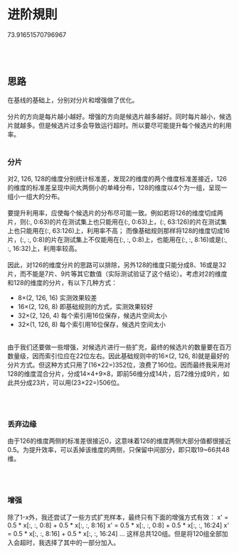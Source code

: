 # 进阶規則

73.91651570796967
<br /><br /><br /><br />




## 思路
在基线的基础上，分别对分片和增强做了优化。
<br /><br />
分片的方向是每片越小越好。增强的方向是候选片越多越好。同时每片越小，候选片就越多。但是候选片过多会导致运行超时。所以要尽可能提升每个候选片的利用率。
<br /><br />

### 分片
对2, 126, 128的维度分别统计标准差，发现2的维度的两个维度标准差接近，126的维度的标准差呈现中间大两侧小的单峰分布，128的维度以4个为一组，呈现一组小一组大的分布。
<br /><br />
要提升利用率，应使每个候选片的分布尽可能一致。例如若将126的维度切成两片，则(:, 0:63)的片在测试集上也只能用在(:, 0:63)上，(:, 63:126)的片在测试集上也只能用在(:, 63:126)上，利用率不高；
而像基础规则那样将128的维度切成16片，(:, :, 0:8)的片在测试集上不仅能用在(:, :, 0:8)上，也能用在(:, :, 8:16)或是(:, :, 16:32)上，利用率较高。
<br /><br />
因此，对126的维度分片的思路可以排除，另外128的维度只能分成8、16或是32片，而不能是7片、9片等其它数值（实际测试验证了这个结论）。考虑对2的维度和128的维度的分片，有以下几种方式：
* 8×(2, 126, 16) 实测效果较差
* 16×(2, 126, 8) 即基础规则的方式，实测效果较好
* 32×(2, 126, 4) 每个索引用16位保存，候选片空间太小
* 32×(1, 126, 8) 每个索引用16位保存，候选片空间太小

<br />
由于我们还要做一些增强，对候选片进行一些扩充，最终的候选片的数量要在百万数量级，因而索引位应在22位左右。因此基础规则中的16×(2, 126, 8)就是最好的分片方式。但这种方式只用了(16×22=)352位，浪费了160位。因而最终我采用对128的维度混合分片，分成14×4+9×8，即前56维分成14片，后72维分成9片，如此共分成23片，可以用(23×22=)506位。

<br /><br />
### 丢弃边缘
由于126的维度两侧的标准差很接近0，这意味着126的维度两侧大部分值都很接近0.5。为提升效率，可以丢掉该维度的两侧，只保留中间部分，即只取19~66共48维。

<br /><br />
### 增强

除了1-x外，我还尝试了一些方式扩充样本，最终只有下面的增强方式有效：
x' = 0.5 * x[:, :, 0:8] + 0.5 * x[:, :, 8:16]
x' = 0.5 * x[:, :, 0:8] + 0.5 * x[:, :, 16:24]
x' = 0.5 * x[:, :, 8:16] + 0.5 * x[:, :, 16:24]
...
这样总共120组。但是将120组全部加入会超时，我选择了其中的一部分加入。
